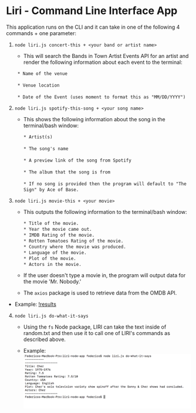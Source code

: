 # Liri - Command Line Interface App


This application runs on the CLI and it can take in one of the following 4 commands + one parameter:

1. `node liri.js concert-this + <your band or artist name>`

    * This will search the Bands in Town Artist Events API for an artist and render the following information about each event to the terminal:

    ```
     * Name of the venue

     * Venue location

     * Date of the Event (uses moment to format this as "MM/DD/YYYY")
    ```

2. `node liri.js spotify-this-song + <your song name>`

   * This shows the following information about the song in the terminal/bash window:

        ```
        * Artist(s)

        * The song's name

        * A preview link of the song from Spotify

        * The album that the song is from

        * If no song is provided then the program will default to "The Sign" by Ace of Base.
        ```

   


     

3. `node liri.js movie-this + <your movie>`

    * This outputs the following information to the terminal/bash window:

        ```
        * Title of the movie.
        * Year the movie came out.
        * IMDB Rating of the movie.
        * Rotten Tomatoes Rating of the movie.
        * Country where the movie was produced.
        * Language of the movie.
        * Plot of the movie.
        * Actors in the movie.
        ```

   * If the user doesn't type a movie in, the program will output data for the movie 'Mr. Nobody.'


   * The `axios` package is used to retrieve data from the OMDB API. 
* Example:
[!results](https://github.com/fedevillalp/liri-node-app/blob/master/Images/movie-this.png)
   

4. `node liri.js do-what-it-says`

   * Using the `fs` Node package, LIRI can take the text inside of random.txt and then use it to call one of LIRI's commands as described above.

    * Example: 
   ![Results Image](https://github.com/fedevillalp/liri-node-app/blob/master/Images/do-what-it-says.png)


